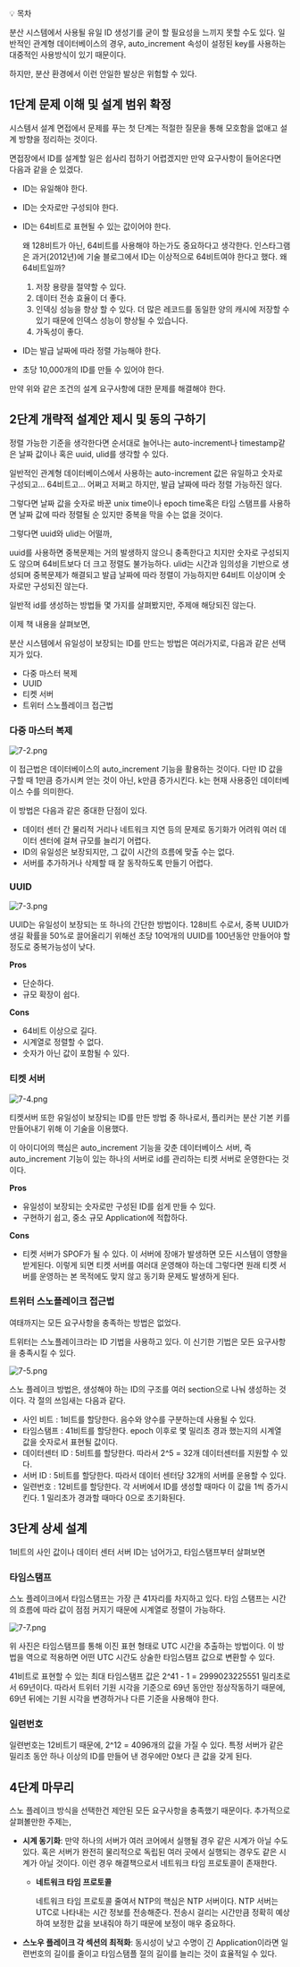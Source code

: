 <aside>
💡 목차

</aside>

분산 시스템에서 사용될 유일 ID 생성기를 굳이 할 필요성을 느끼지 못할 수도 있다. 일반적인 관계형 데이터베이스의 경우, auto_increment 속성이 설정된 key를 사용하는 대중적인 사용방식이 있기 때문이다.

하지만, 분산 환경에서 이런 안일한 발상은 위험할 수 있다.

## 1단계 문제 이해 및 설계 범위 확정

시스템서 설계 면접에서 문제를 푸는 첫 단계는 적절한 질문을 통해 모호함을 없애고 설계 방향을 정리하는 것이다.

면접장에서 ID를 설계할 일은 쉽사리 접하기 어렵겠지만 만약 요구사항이 들어온다면 다음과 같을 순 있겠다.

- ID는 유일해야 한다.
- ID는 숫자로만 구성되야 한다.
- ID는 64비트로 표현될 수 있는 값이어야 한다.
    
    왜 128비트가 아닌, 64비트를 사용해야 하는가도 중요하다고 생각한다. 인스타그램은 과거(2012년)에 기술 블로그에서 ID는 이상적으로 64비트여야 한다고 했다. 왜 64비트일까?
    
    1. 저장 용량을 절약할 수 있다.
    2. 데이터 전송 효율이 더 좋다.
    3. 인덱싱 성능을 향상 할 수 있다. 더 많은 레코드를 동일한 양의 캐시에 저장할 수 있기 때문에 인덱스 성능이 향상될 수 있습니다.
    4. 가독성이 좋다.
    
- ID는 발급 날짜에 따라 정렬 가능해야 한다.
- 초당 10,000개의 ID를 만들 수 있어야 한다.

만약 위와 같은 조건의 설계 요구사항에 대한 문제를 해결해야 한다.

## 2단계 개략적 설계안 제시 및 동의 구하기

정렬 가능한 기준을 생각한다면 순서대로 늘어나는 auto-increment나 timestamp같은 날짜 값이나 혹은 uuid, ulid를 생각할 수 있다.

일반적인 관계형 데이터베이스에서 사용하는 auto-increment 값은 유일하고 숫자로 구성되고… 64비트고… 어쩌고 저쩌고 하지만, 발급 날짜에 따라 정렬 가능하진 않다.

그렇다면 날짜 값을 숫자로 바꾼 unix time이나 epoch time혹은 타임 스탬프를 사용하면 날짜 값에 따라 정렬될 순 있지만 중복을 막을 수는 없을 것이다.

그렇다면 uuid와 ulid는 어떨까, 

uuid를 사용하면 중복문제는 거의 발생하지 않으니 충족한다고 치지만 숫자로 구성되지도 않으며 64비트보다 더 크고 정렬도 불가능하다. ulid는 시간과 임의성을 기반으로 생성되며 중복문제가 해결되고 발급 날짜에 따라 정렬이 가능하지만 64비트 이상이며 숫자로만 구성되진 않는다.

일반적 id를 생성하는 방법들 몇 가지를 살펴봤지만, 주제애 해당되진 않는다.

이제 책 내용을 살펴보면,

분산 시스템에서 유일성이 보장되는 ID를 만드는 방법은 여러가지로, 다음과 같은 선택지가 있다.

- 다중 마스터 복제
- UUID
- 티켓 서버
- 트위터 스노플레이크 접근법

### 다중 마스터 복제

![7-2.png](https://prod-files-secure.s3.us-west-2.amazonaws.com/f02ca0c9-9279-4cd3-bf61-49a4adc12473/21d48bd7-d1e3-406b-ac9a-010099017b4b/7-2.png)

이 접근법은 데이터베이스의 auto_increment 기능을 활용하는 것이다. 다만 ID 값을 구할 때 1만큼 증가시켜 얻는 것이 아닌, k만큼 증가시킨다. k는 현재 사용중인 데이터베이스 수를 의미한다.

이 방법은 다음과 같은 중대한 단점이 있다.

- 데이터 센터 간 물리적 거리나 네트워크 지연 등의 문제로 동기화가 어려워 여러 데이터 센터에 걸쳐 규모를 늘리기 어렵다.
- ID의 유일성은 보장되지만, 그 값이 시간의 흐름에 맞출 수는 없다.
- 서버를 추가하거나 삭제할 때 잘 동작하도록 만들기 어렵다.

### UUID

![7-3.png](https://prod-files-secure.s3.us-west-2.amazonaws.com/f02ca0c9-9279-4cd3-bf61-49a4adc12473/4b7456bd-9278-4bed-a016-c74baf254c05/7-3.png)

UUID는 유일성이 보장되는 또 하나의 간단한 방법이다. 128비트 수로서, 중복 UUID가 생길 확률을 50%로 끌어올리기 위해선 초당 10억개의 UUID를 100년동안 만들어야 할 정도로 중복가능성이 낮다.

**Pros**

- 단순하다.
- 규모 확장이 쉽다.

**Cons**

- 64비트 이상으로 길다.
- 시계열로 정렬할 수 없다.
- 숫자가 아닌 값이 포함될 수 있다.

### 티켓 서버

![7-4.png](https://prod-files-secure.s3.us-west-2.amazonaws.com/f02ca0c9-9279-4cd3-bf61-49a4adc12473/efff3936-1f97-4a50-81c9-ede417b9a1af/7-4.png)

티켓서버 또한 유일성이 보장되는 ID를 만든 방법 중 하나로서, 플리커는 분산 기본 키를 만들어내기 위해 이 기술을 이용했다.

이 아이디어의 핵심은 auto_increment 기능을 갖춘 데이터베이스 서버, 즉 auto_increment 기능이 있는 하나의 서버로 id를 관리하는 티켓 서버로 운영한다는 것이다.

**Pros**

- 유일성이 보장되는 숫자로만 구성된 ID를 쉽게 만들 수 있다.
- 구현하기 쉽고, 중소 규모 Application에 적합하다.

**Cons**

- 티켓 서버가 SPOF가 될 수 있다. 이 서버에 장애가 발생하면 모든 시스템이 영향을 받게된다. 이렇게 되면 티켓 서버를 여러대 운영해야 하는데 그렇다면 원래 티켓 서버를 운영하는 본 목적에도 맞지 않고 동기화 문제도 발생하게 된다.

### 트위터 스노플레이크 접근법

여태까지는 모든 요구사항을 충족하는 방법은 없었다. 

트위터는 스노플레이크라는 ID 기법을 사용하고 있다. 이 신기한 기법은 모든 요구사항을 충족시킬 수 있다.

![7-5.png](https://prod-files-secure.s3.us-west-2.amazonaws.com/f02ca0c9-9279-4cd3-bf61-49a4adc12473/b33299e9-ad9f-40ff-9d42-005272f6ca6f/7-5.png)

스노 플레이크 방법은, 생성해야 하는 ID의 구조를 여러 section으로 나눠 생성하는 것이다. 각 절의 쓰임새는 다음과 같다.

- 사인 비트 : 1비트를 할당한다. 음수와 양수를 구분하는데 사용될 수 있다.
- 타임스탬프 : 41비트를 할당한다. epoch 이후로 몇 밀리초 경과 했는지의 시계열 값을 숫자로서 표현될 값이다.
- 데이터센터 ID : 5비트를 할당한다. 따라서 2^5 = 32개 데이터센터를 지원할 수 있다.
- 서버 ID :  5비트를 할당한다. 따라서 데이터 센터당 32개의 서버를 운용할 수 있다.
- 일련번호 : 12비트를 할당한다. 각 서버에서 ID를 생성할 때마다 이 값을 1씩 증가시킨다. 1 밀리초가 경과할 때마다 0으로 초기화된다.

## 3단계 상세 설계

1비트의 사인 값이나 데이터 센터 서버 ID는 넘어가고, 타임스탬프부터 살펴보면

### 타임스탬프

스노 플레이크에서 타임스탬프는 가장 큰 41자리를 차지하고 있다. 타임 스탬프는 시간의 흐름에 따라 값이 점점 커지기 때문에 시계열로 정렬이 가능하다.

![7-7.png](https://prod-files-secure.s3.us-west-2.amazonaws.com/f02ca0c9-9279-4cd3-bf61-49a4adc12473/dc894be2-701d-4f15-8f5e-6ba9642a7c87/7-7.png)

위 사진은 타임스탬프를 통해 이진 표현 형태로 UTC 시간을 추출하는 방법이다. 이 방법을 역으로 적용하면 어떤 UTC 시간도 상술한 타임스탬프 값으로 변환할 수 있다.

41비트로 표현할 수 있는 최대 타임스탬프 값은 2^41 - 1 = 2999023225551 밀리초로서 69년이다. 따라서 트위터 기원 시각을 기준으로 69년 동안만 정상작동하기 때문에, 69년 뒤에는 기원 시각을 변경하거나 다른 기준을 사용해야 한다.

### 일련번호

일련번호는 12비트기 때문에, 2^12 = 4096개의 값을 가질 수 있다. 특정 서버가 같은 밀리초 동안 하나 이상의 ID를 만들어 낸 경우에만 0보다 큰 값을 갖게 된다.

## 4단계 마무리

스노 플레이크 방식을 선택한건 제안된 모든 요구사항을 충족했기 때문이다. 추가적으로 살펴볼만한 주제는,

- **시계 동기화**: 만약 하나의 서버가 여러 코어에서 실행될 경우 같은 시계가 아닐 수도 있다. 혹은 서버가 완전히 물리적으로 독립된 여러 곳에서 실행되는 경우도 같은 시계가 아닐 것이다. 이런 경우 해결책으로서 네트워크 타임 프로토콜이 존재한다.
    - **네트워크 타임 프로토콜**
        
        네트워크 타임 프로토콜 줄여서 NTP의 핵심은 NTP 서버이다. NTP 서버는 UTC로 나타내는 시간 정보를 전송해준다. 전송시 걸리는 시간만큼 정확히 예상하여 보정한 값을 보내줘야 하기 때문에 보정이 매우 중요하다.
        
- **스노우 플레이크 각 섹션의 최적화**: 동시성이 낮고 수명이 긴 Application이라면 일련번호의 길이를 줄이고 타임스탬플 절의 길이를 늘리는 것이 효율적일 수 있다.
